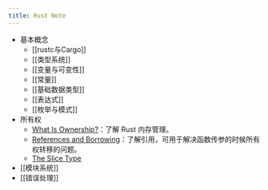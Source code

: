 ```yaml
---
title: Rust Note
---
```

- 基本概念
	- [[rustc与Cargo]]
	- [[类型系统]]
	- [[变量与可变性]]
	- [[常量]]
	- [[基础数据类型]]
	- [[表达式]]
	- [[枚举与模式]]
- 所有权
	- [What Is Ownership?](https://doc.rust-lang.org/book/ch04-01-what-is-ownership.html#what-is-ownership)：了解 Rust 内存管理。
	- [References and Borrowing](https://doc.rust-lang.org/book/ch04-02-references-and-borrowing.html#references-and-borrowing)：了解引用，可用于解决函数传参的时候所有权转移的问题。
	- [The Slice Type](https://doc.rust-lang.org/book/ch04-03-slices.html#the-slice-type)
- [[模块系统]]
- [[错误处理]]
